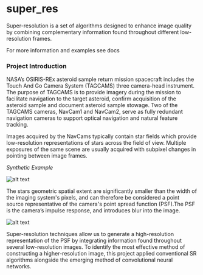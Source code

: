 # super_res

Super-resolution is a set of algorithms designed to enhance image quality
by combining complementary information found throughout different low-resolution
frames.


For more information and examples see docs


###  Project Introduction
NASA’s OSIRIS-REx asteroid sample return mission spacecraft includes the
Touch And Go Camera System (TAGCAMS) three camera-head instrument. The
purpose of TAGCAMS is to provide imagery during the mission to
facilitate navigation to the target asteroid, confirm acquisition of
the asteroid sample and document asteroid sample stowage. Two of the
TAGCAMS cameras, NavCam1 and NavCam2, serve as fully redundant navigation
cameras to support optical navigation and natural feature tracking.

Images acquired by the NavCams typically contain star fields which provide
low-resolution representations of stars across the field of view. Multiple
exposures of the same scene are usually acquired with subpixel changes in
pointing between image frames.

*Synthetic Example*

![alt text](https://user-images.githubusercontent.com/15075964/32007516-c0d6da32-b977-11e7-881e-c1ca7f2e574e.png)



The stars geometric spatial extent are significantly smaller than the width of the
imaging system's pixels, and can therefore be considered a point source
representative of the camera's point spread function (PSF).The PSF is the
camera’s impulse response, and introduces blur into the image.


![alt text](https://user-images.githubusercontent.com/15075964/32007531-cc950682-b977-11e7-82e6-8c5f7901297d.png)


Super-resolution techniques allow us to generate a high-resolution representation
of the PSF by  integrating information found throughout several low-resolution images.
To identify the most effective method of constructing a higher-resolution image,
this project applied conventional SR algorithms alongside the emerging method
of convolutional neural networks.